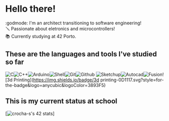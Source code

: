 # Hello there! 
:godmode:	I'm an architect transitioning to software engineering!<br>
🪛 Passionate about eletronics and microcontrollers!<br>
📚 Currently studying at 42 Porto.<br>




## These are the languages and tools I've studied so far
![C](https://img.shields.io/badge/c-0D1117.svg?style=for-the-badge&logo=c&logoColor=3893F5)![C++](https://img.shields.io/badge/c++-0D1117.svg?style=for-the-badge&logo=c%2B%2B&logoColor=9445FC)![Arduino](https://img.shields.io/badge/arduino-0D1117.svg?style=for-the-badge&logo=arduino&logoColor=9445FC)![Shell](https://img.shields.io/badge/shell-0D1117.svg?style=for-the-badge&logo=gnu-bash&logoColor=white)![Git](https://img.shields.io/badge/git-0D1117.svg?style=for-the-badge&logo=git&logoColor=F5942C)![Github](https://img.shields.io/badge/github-0D1117.svg?style=for-the-badge&logo=github&logoColor=white)
![Sketchup](https://img.shields.io/badge/sketchup-0D1117.svg?style=for-the-badge&logo=sketchup&logoColor=3893F5)![Autocad](https://img.shields.io/badge/autocad-0D1117.svg?style=for-the-badge&logo=autocad&logoColor=3893F5)![Fusion](https://img.shields.io/badge/fusion%20360-0D1117.svg?style=for-the-badge&logo=autodesk&logoColor=3893F5)![3d Printing](https://img.shields.io/badge/3d printing-0D1117.svg?style=for-the-badge&logo=anycubic&logoColor=3893F5)



## This is my current status at school

[![crocha-s's 42 stats](https://badge.mediaplus.ma/black/crocha-s?1337Badge=off&UM6P=off)]
